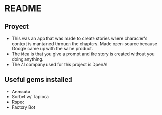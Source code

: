 # README
## Proyect
* This was an app that was made to create stories where character's context is mantained through the chapters. Made open-source because Google came up with the same product.
* The idea is that you give a prompt and the story is created without you doing anything.
* The AI company used for this project is OpenAI

## Useful gems installed
* Annotate
* Sorbet w/ Tapioca
* Rspec
* Factory Bot
